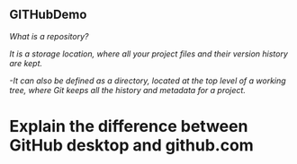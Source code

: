 ## GITHubDemo ##
*What is a repository?*

*It is a storage location, where all your project files and their version history are kept.* 

*-It can also be defined as a directory, located at the top level of a working tree, where Git keeps all the history and metadata for a project.*

# Explain the difference between GitHub desktop and github.com #
